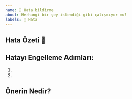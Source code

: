 ```yaml
---
name: 🐞 Hata bildirme
about: Herhangi bir şey istendiği gibi çalışmıyor mu?
labels: 🐞 Hata
---
```


<!-- Daha önceden oluşturulmuş hatalara bakıp var olanları tekrarlamazsan sevinirim. -->

## Hata Özeti 🐞
<!-- Hatanın ne olduğuna dair temiz bir açlıklama. -->



## Hatayı Engelleme Adımları:
<!-- Problemi nasıl engelleyebiliriz? -->

1.
2.

<!-- Eğer görüntü, çıktı ve benzeri kaynakların varsa bunları paylşaman faydalı olacaktır :) -->


## Önerin Nedir?
<!-- Please think about how this could be fixed. Can you add this and submit a PR? -->


